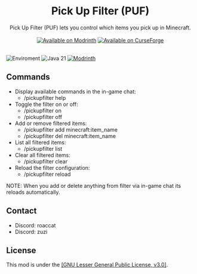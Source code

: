 <div align="center"><h1>Pick Up Filter (PUF)</h1></div>
<div align="center">Pick Up Filter (PUF) lets you control which items you pick up in Minecraft.</div>
<div><br></div>
<div align="center">
  <a href="https://modrinth.com/mod/pick-up-filter"><img src="https://cdn.jsdelivr.net/npm/@intergrav/devins-badges@3/assets/cozy/available/modrinth_vector.svg" alt="Available on Modrinth" /></a>
  <a href="https://www.curseforge.com/minecraft/mc-mods/pick-up-filter-puf"><img src="https://cdn.jsdelivr.net/npm/@intergrav/devins-badges@3/assets/cozy/available/curseforge_vector.svg" alt="Available on CurseForge" /></a>
</div>
<div><br></div>

![Enviroment](https://img.shields.io/badge/Enviroment-Client%20&%20Server-purple)
![Java 21](https://img.shields.io/badge/Language-Java%2021-orange)
[![Modrinth](https://img.shields.io/modrinth/dt/9VTOF9VP?color=00AF5C&label=downloads&logo=modrinth)](https://modrinth.com/mod/pick-up-filter)

## Commands

- Display available commands in the in-game chat:
    - /pickupfilter help
- Toggle the filter on or off:
    - /pickupfilter on
    - /pickupfilter off
- Add or remove filtered items:
    - /pickupfilter add minecraft:item_name
    - /pickupfilter del minecraft:item_name
- List all filtered items:
    - /pickupfilter list
- Clear all filtered items:
    - /pickupfilter clear
- Reload the filter configuration:
    - /pickupfilter reload

NOTE: When you add or delete anything from filter via in-game chat its reloads automatically.

## Contact
- Discord: roaccat
- Discord: zuzi

## License

This mod is under the [[GNU Lesser General Public License, v3.0]](https://github.com/roaccat/pick-up-filter/blob/main/LICENSE).
